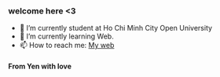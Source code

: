 ### welcome here <3

- 🔭 I’m currently student at Ho Chi Minh City Open University
- 🌱 I’m currently learning Web.
- 📫 How to reach me: [My web](https://vothikimyen108.github.io/enen)


#### **From Yen with love** 
